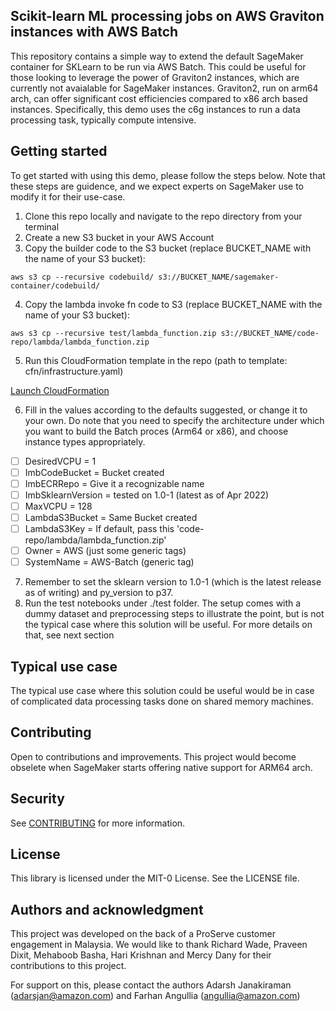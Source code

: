 ## Scikit-learn ML processing jobs on AWS Graviton instances with AWS Batch

This repository contains a simple way to extend the default SageMaker container for SKLearn to be run via AWS Batch. This could be useful for those looking to leverage the power of Graviton2 instances, which are currently not avaialable for SageMaker instances. Graviton2, run on arm64 arch, can offer significant cost efficiencies compared to x86 arch based instances. Specifically, this demo uses the c6g instances to run a data processing task, typically compute intensive.

## Getting started

To get started with using this demo, please follow the steps below. Note that these steps are guidence, and we expect experts on SageMaker use to modify it for their use-case.

1. Clone this repo locally and navigate to the repo directory from your terminal
2. Create a new S3 bucket in your AWS Account
3. Copy the builder code to the S3 bucket (replace BUCKET_NAME with the name of your S3 bucket):
```shell
aws s3 cp --recursive codebuild/ s3://BUCKET_NAME/sagemaker-container/codebuild/
```

4. Copy the lambda invoke fn code to S3 (replace BUCKET_NAME with the name of your S3 bucket):
```shell
aws s3 cp --recursive test/lambda_function.zip s3://BUCKET_NAME/code-repo/lambda/lambda_function.zip
```
5. Run this CloudFormation template in the repo (path to template: cfn/infrastructure.yaml)

[Launch CloudFormation](https://console.aws.amazon.com/cloudformation/home?region=ap-southeast-1#/stacks/new?stackName=codebuild-sklearn-aws-batch&templateURL=https://github.com/aws-samples/aws-sagemaker-to-batch-processing/blob/main/cfn/infrastructure.yaml)

6. Fill in the values according to the defaults suggested, or change it to your own. Do note that you need to specify the architecture under which you want to build the Batch proces (Arm64 or x86), and choose instance types appropriately.
- [ ] DesiredVCPU = 1
- [ ] ImbCodeBucket = Bucket created
- [ ] ImbECRRepo = Give it a recognizable name
- [ ] ImbSklearnVersion = tested on 1.0-1 (latest as of Apr 2022)
- [ ] MaxVCPU = 128
- [ ] LambdaS3Bucket = Same Bucket created
- [ ] LambdaS3Key = If default, pass this 'code-repo/lambda/lambda_function.zip'
- [ ] Owner = AWS (just some generic tags)
- [ ] SystemName = AWS-Batch (generic tag)

7. Remember to set the sklearn version to 1.0-1 (which is the latest release as of writing) and py_version to p37.
8. Run the test notebooks under ./test folder. The setup comes with a dummy dataset and preprocessing steps to illustrate the point, but is not the typical case where this solution will be useful. For more details on that, see next section


## Typical use case
The typical use case where this solution could be useful would be in case of complicated data processing tasks done on shared memory machines.

## Contributing
Open to contributions and improvements. This project would become obselete when SageMaker starts offering native support for ARM64 arch.

## Security

See [CONTRIBUTING](CONTRIBUTING.md#security-issue-notifications) for more information.

## License

This library is licensed under the MIT-0 License. See the LICENSE file.

## Authors and acknowledgment

This project was developed on the back of a ProServe customer engagement in Malaysia. We would like to thank Richard Wade, Praveen Dixit, Mehaboob Basha, Hari Krishnan and Mercy Dany for their contributions to this project.

For support on this, please contact the authors Adarsh Janakiraman (adarsjan@amazon.com) and Farhan Angullia (angullia@amazon.com)